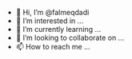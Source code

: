 - 👋 Hi, I’m @falmeqdadi
- 👀 I’m interested in ...
- 🌱 I’m currently learning ...
- 💞️ I’m looking to collaborate on ...
- 📫 How to reach me ...

<!---
falmeqdadi/falmeqdadi is a ✨ special ✨ repository because its `README.md` (this file) appears on your GitHub profile.
You can click the Preview link to take a look at your changes.
--->
